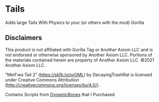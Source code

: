 # Tails
Adds large Tails With Physics to your (or others with the mod) Gorilla

## Disclaimers

This product is not affiliated with Gorilla Tag or Another Axiom LLC and is not endorsed or otherwise sponsored by Another Axiom LLC. Portions of the materials contained herein are property of Another Axiom LLC. ©2021 Another Axiom LLC.

"Meif'wa Tail 2" (https://skfb.ly/oyOML) by DecayingTrashRat is licensed under Creative Commons Attribution (http://creativecommons.org/licenses/by/4.0/).

Contains Scripts from [DynamicBones](https://assetstore.unity.com/packages/tools/animation/dynamic-bone-16743) that I Purchased
